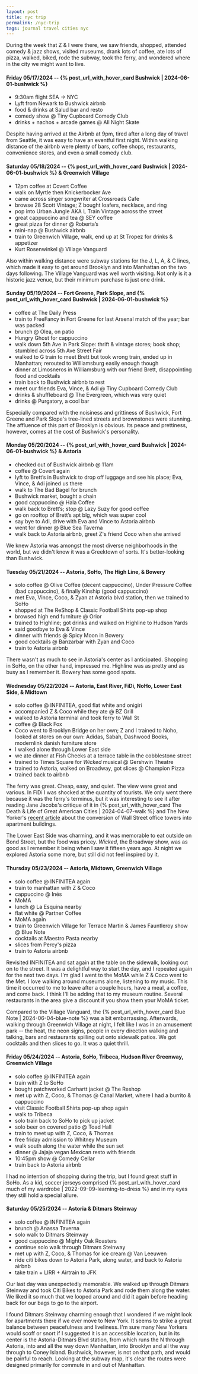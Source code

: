 ```yaml
---
layout: post
title: nyc trip
permalink: /nyc-trip
tags: journal travel cities nyc
---
```


During the week that Z & I were there, we saw friends, shopped, attended comedy & jazz shows, visited museums, drank lots of coffee, ate lots of pizza, walked, biked, rode the subway, took the ferry, and wondered where in the city we might want to live.

<!--more-->

#### Friday 05/17/2024 -- {% post_url_with_hover_card Bushwick | 2024-06-01-bushwick %}

- 9:30am flight SEA -> NYC
- Lyft from Newark to Bushwick airbnb
- food & drinks at Salud bar and resto
- comedy show @ Tiny Cupboard Comedy Club
- drinks + nachos + arcade games @ All Night Skate

Despite having arrived at the Airbnb at 9pm, tired after a long day of travel from Seattle, it was easy to have an eventful first night.
Within walking distance of the airbnb were plenty of bars, coffee shops, restaurants, convenience stores, and even a small comedy club.

#### Saturday 05/18/2024 -- {% post_url_with_hover_card Bushwick | 2024-06-01-bushwick %} & Greenwich Village

- 12pm coffee at Covert Coffee
- walk on Myrtle then Knickerbocker Ave
- came across singer songwriter at Crossroads Cafe
- browse 28 Scott Vintage; Z bought loafers, necklace, and ring
- pop into Urban Jungle AKA L Train Vintage across the street
- great cappuccino and tea @ SEY coffee
- great pizza for dinner @ Roberta’s
- mini-nap @ Bushwick airbnb
- train to Greenwich Village, walk, end up at St Tropez for drinks & appetizer
- Kurt Rosenwinkel @ Village Vanguard

Also within walking distance were subway stations for the J, L, A, & C lines, which made it easy to get around Brooklyn and into Manhattan on the two days following.
The Village Vanguard was well worth visiting.
Not only is it a historic jazz venue, but their minimum purchase is just one drink.

#### Sunday 05/19/2024 -- Fort Greene, Park Slope, and {% post_url_with_hover_card Bushwick | 2024-06-01-bushwick %}

- coffee at The Daily Press
- train to FreeFancy in Fort Greene for last Arsenal match of the year; bar was packed
- brunch @ Olea, on patio
- Hungry Ghost for cappuccino
- walk down 5th Ave in Park Slope: thrift & vintage stores; book shop; stumbled across 5th Ave Street Fair
- walked to G train to meet Brett but took wrong train, ended up in Manhattan; rerouted to Williamsburg easily enough though
- dinner at Limosneros in Williamsburg with our friend Brett, disappointing food and cocktails
- train back to Bushwick airbnb to rest
- meet our friends Eva, Vince, & Adi @ Tiny Cupboard Comedy Club
- drinks & shuffleboard @ The Evergreen, which was very quiet
- drinks @ Purgatory, a cool bar

Especially compared with the noisiness and grittiness of Bushwick, Fort Greene and Park Slope's tree-lined streets and brownstones were stunning.
The affluence of this part of Brooklyn is obvious.
Its peace and prettiness, however, comes at the cost of Bushwick's personality.

#### Monday 05/20/2024 -- {% post_url_with_hover_card Bushwick | 2024-06-01-bushwick %} & Astoria

- checked out of Bushwick airbnb @ 11am
- coffee @ Covert again
- lyft to Brett’s in Bushwick to drop off luggage and see his place; Eva, Vince, & Adi joined us there
- walk to The Bad Bagel for brunch
- Bushwick market, bought a chain
- good cappuccino @ Hala Coffee
- walk back to Brett’s; stop @ Lazy Suzy for good coffee
- go on rooftop of Brett’s apt blg, which was super cool
- say bye to Adi, drive with Eva and Vince to Astoria airbnb
- went for dinner @ Blue Sea Taverna
- walk back to Astoria airbnb, greet Z's friend Coco when she arrived

We knew Astoria was amongst the most diverse neighborhoods in the world, but we didn't know it was a Greektown of sorts.
It's better-looking than Bushwick.

#### Tuesday 05/21/2024 -- Astoria, SoHo, The High Line, & Bowery

- solo coffee @ Olive Coffee (decent cappuccino), Under Pressure Coffee (bad cappuccino), & finally Kinship (good cappuccino)
- met Eva, Vince, Coco, & Zyan at Astoria blvd station, then we trained to SoHo
- shopped at The ReShop & Classic Football Shirts pop-up shop
- browsed high end furniture @ Orior
- trained to Highline; got drinks and walked on Highline to Hudson Yards
- said goodbye to Eva & Vince
- dinner with friends @ Spicy Moon in Bowery
- good cocktails @ Banzarbar with Zyan and Coco
- train to Astoria airbnb

There wasn't as much to see in Astoria's center as I anticipated.
Shopping in SoHo, on the other hand, impressed me.
Highline was as pretty and as busy as I remember it.
Bowery has some good spots.

#### Wednesday 05/22/2024 -- Astoria, East River, FiDi, NoHo, Lower East Side, & Midtown

- solo coffee @ INFINITEA, good flat white and onigiri
- accompanied Z & Coco while they ate @ BZ Grill
- walked to Astoria terminal and took ferry to Wall St
- coffee @ Black Fox
- Coco went to Brooklyn Bridge on her own; Z and I trained to Noho, looked at stores on our own: Adidas, Sabah, Dashwood Books, modernlink danish furniture store
- I walked alone through Lower East side
- we ate dinner at Fish Cheeks at a terrace table in the cobblestone street
- trained to Times Square for _Wicked_ musical @ Gershwin Theatre
- trained to Astoria, walked on Broadway, got slices @ Champion Pizza
- trained back to airbnb

The ferry was great.
Cheap, easy, and quiet.
The view were great and various.
In FiDi I was shocked at the quantity of tourists.
We only went there because it was the ferry's terminus, but it was interesting to see it after reading Jane Jacobs's critique of it in {% post_url_with_hover_card The Death & Life of Great American Cities | 2024-04-07-walk %} and The New Yorker's [recent article](https://www.newyorker.com/magazine/2024/05/06/can-turning-office-towers-into-apartments-save-downtowns) about the conversion of Wall Street office towers into apartment buildings.

The Lower East Side was charming, and it was memorable to eat outside on Bond Street, but the food was pricey.
_Wicked_, the Broadway show, was as good as I remember it being when I saw it fifteen years ago.
At night we explored Astoria some more, but still did not feel inspired by it.

#### Thursday 05/23/2024 -- Astoria, Midtown, Greenwich Village

- solo coffee @ INFINITEA again
- train to manhattan with Z & Coco
- cappuccino @ Inés
- MoMA
- lunch @ La Esquina nearby
- flat white @ Partner Coffee
- MoMA again
- train to Greenwich Village for Terrace Martin & James Fauntleroy show @ Blue Note
- cocktails at Maestro Pasta nearby
- slices from Percy's pizza
- train to Astoria airbnb

Revisited INFINITEA and sat again at the table on the sidewalk, looking out on to the street.
It was a delightful way to start the day, and I repeated again for the next two days.
I'm glad I went to the MoMA while Z & Coco went to the Met.
I love walking around museums alone, listening to my music.
This time it occurred to me to leave after a couple hours, have a meal, a coffee, and come back.
I think I'll be adding that to my museum routine.
Several restaurants in the area give a discount if you show them your MoMA ticket.

Compared to the Village Vanguard, the {% post_url_with_hover_card Blue Note | 2024-06-04-blue-note %} was a bit embarrassing.
Afterwards, walking through Greenwich Village at night, I felt like I was in an amusement park -- the heat, the neon signs, people in every direction walking and talking, bars and restaurants spilling out onto sidewalk patios.
We got cocktails and then slices to go.
It was a quiet thrill.

#### Friday 05/24/2024 -- Astoria, SoHo, Tribeca, Hudson River Greenway, Greenwich Village

- solo coffee @ INFINITEA again
- train with Z to SoHo
- bought patchworked Carhartt jacket @ The Reshop
- met up with Z, Coco, & Thomas @ Canal Market, where I had a burrito & cappuccino
- visit Classic Football Shirts pop-up shop again
- walk to Tribeca
- solo train back to SoHo to pick up jacket
- solo beer on covered patio @ Toad Hall
- train to meet up with Z, Coco, & Thomas
- free friday admission to Whitney Museum
- walk south along the water while the sun set
- dinner @ Jajaja vegan Mexican resto with friends
- 10:45pm show @ Comedy Cellar
- train back to Astoria airbnb

I had no intention of shopping during the trip, but I found great stuff in SoHo.
As a kid, soccer jerseys comprised {% post_url_with_hover_card much of my wardrobe | 2022-09-09-learning-to-dress %} and in my eyes they still hold a special allure.

#### Saturday 05/25/2024 -- Astoria & Ditmars Steinway

- solo coffee @ INFINITEA again
- brunch @ Anassa Taverna
- solo walk to Ditmars Steinway
- good cappuccino @ Mighty Oak Roasters
- continue solo walk through Ditmars Steinway
- met up with Z, Coco, & Thomas for ice cream @ Van Leeuwen
- ride citi bikes down to Astoria Park, along water, and back to Astoria airbnb
- take train + LIRR + Airtrain to JFK

Our last day was unexpectedly memorable.
We walked up through Ditmars Steinway and took Citi Bikes to Astoria Park and rode them along the water.
We liked it so much that we looped around and did it again before heading back for our bags to go to the airport.

I found Ditmars Steinway charming enough that I wondered if we might look for apartments there if we ever move to New York.
It seems to strike a great balance between peacefulness and liveliness.
I'm sure many New Yorkers would scoff or snort if I suggested it is an accessible location, but in its center is the Astoria-Ditmars Blvd station, from which runs the N through Astoria, into and all the way down Manhattan, into Brooklyn and all the way through to Coney Island.
Bushwick, however, is not on that path, and would be painful to reach.
Looking at the subway map, it's clear the routes were designed primarily for commute in and out of Manhattan.